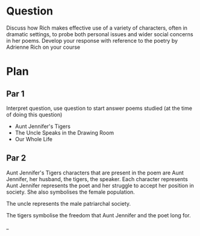 # Question
Discuss how Rich makes effective use of a variety of characters, often in dramatic settings, to probe both personal issues and wider social concerns in her poems. Develop your response with reference to the poetry by Adrienne Rich on your course

# Plan
## Par 1
Interpret question, use question to start answer poems studied (at the time of doing this question)
- Aunt Jennifer's Tigers
- The Uncle Speaks in the Drawing Room
- Our Whole Life
## Par 2
Aunt Jennifer's Tigers characters that are present in the poem are Aunt Jennifer, her husband, the tigers, the speaker. Each character represents Aunt Jennifer represents the poet and her struggle to accept her position in society. She also symbolises the female population. 

The uncle represents the male patriarchal society.

The tigers symbolise the freedom that Aunt Jennifer and the poet long for.

_